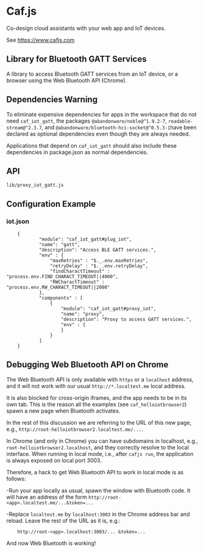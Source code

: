 # Caf.js

Co-design cloud assistants with your web app and IoT devices.

See https://www.cafjs.com

## Library for Bluetooth GATT Services

A library to access Bluetooth GATT services from an IoT device, or a browser using the Web Bluetooth API (Chrome).

## Dependencies Warning

To eliminate expensive dependencies for apps in the workspace that do not need `caf_iot_gatt`, the packages `@abandonware/noble@^1.9.2-7`, `readable-stream@^2.3.7`, and `@abandonware/bluetooth-hci-socket@^0.5.3-1`have been declared as optional dependencies even though they are always needed.

Applications that depend on `caf_iot_gatt` should also include these dependencies in package.json as normal dependencies.


## API

    lib/proxy_iot_gatt.js

## Configuration Example

### iot.json
```
    {
            "module": "caf_iot_gatt#plug_iot",
            "name": "gatt",
            "description": "Access BLE GATT services.",
            "env" : {
                "maxRetries" : "$._.env.maxRetries",
                "retryDelay" : "$._.env.retryDelay",
                "findCharactTimeout" : "process.env.FIND_CHARACT_TIMEOUT||4000",
                "RWCharactTimeout" : "process.env.RW_CHARACT_TIMEOUT||2000"
            },
            "components" : [
                {
                    "module": "caf_iot_gatt#proxy_iot",
                    "name": "proxy",
                    "description": "Proxy to access GATT services.",
                    "env" : {
                    }
                }
            ]
    }
```
## Debugging Web Bluetooth API on Chrome

The Web Bluetooth API is only available with `https` or a `localhost` address, and it will not work with our usual `http://*.localtest.me` local address.

It is also blocked for cross-origin iframes, and the app needs to be in its own tab. This is the reason all the examples (see `caf_helloiotbrowser2`) spawn a new page when Bluetooth activates.

In the rest of this discussion we are referring to the URL of this new page, e.g., `http://root-helloiotbrowser2.localtest.me/...`.

In Chrome (and only in Chrome) you can have subdomains in localhost, e.g., `root-helloiotbrowser2.localhost`, and they correctly resolve to the local interface. When running in local mode, i.e., after `cafjs run`, the application is always exposed on local port 3003.

Therefore, a hack to get Web Bluetooth API to work in local mode is as follows:

-Run your app locally as usual, spawn the window with Bluetooth code. It will have an address of the form `http://root-<app>.localtest.me/...&token=...`

-Replace `localtest.me` by `localhost:3003` in the Chrome address bar and reload. Leave the rest of the URL as it is, e.g.:
```
    http://root-<app>.localhost:3003/... &token=...
```
And now Web Bluetooth is working!

